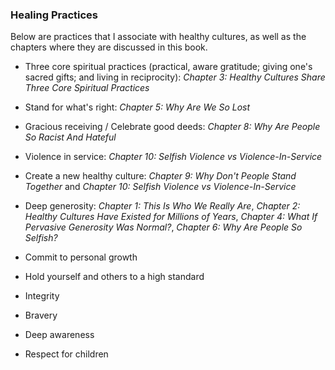 ### Healing Practices

Below are practices that I associate with healthy cultures, as well as the chapters where they are discussed in this book.

* Three core spiritual practices (practical, aware gratitude; giving one's sacred gifts; and living in reciprocity): _Chapter 3: Healthy Cultures Share Three Core Spiritual Practices_

* Stand for what's right: _Chapter 5: Why Are We So Lost_

* Gracious receiving / Celebrate good deeds: _Chapter 8: Why Are People So Racist And Hateful_

* Violence in service: _Chapter 10: Selfish Violence vs Violence-In-Service_

* Create a new healthy culture: _Chapter 9: Why Don't People Stand Together_ and _Chapter 10: Selfish Violence vs Violence-In-Service_

* Deep generosity: _Chapter 1: This Is Who We Really Are_, _Chapter 2: Healthy Cultures Have Existed for Millions of Years_, _Chapter 4: What If Pervasive Generosity Was Normal?_, _Chapter 6: Why Are People So Selfish?_

* Commit to personal growth

* Hold yourself and others to a high standard

* Integrity

* Bravery

* Deep awareness

* Respect for children
